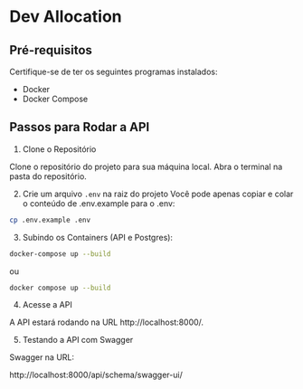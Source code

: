 # Dev Allocation

## Pré-requisitos

Certifique-se de ter os seguintes programas instalados:

- Docker
- Docker Compose

## Passos para Rodar a API

1. Clone o Repositório

Clone o repositório do projeto para sua máquina local.
Abra o terminal na pasta do repositório.

2. Crie um arquivo `.env` na raiz do projeto
Você pode apenas copiar e colar o conteúdo de .env.example para o .env:
```bash
cp .env.example .env
```

3. Subindo os Containers (API e Postgres):
```bash
docker-compose up --build
```
ou
```bash
docker compose up --build
```

4. Acesse a API

A API estará rodando na URL http://localhost:8000/.

5. Testando a API com Swagger

Swagger na URL:

http://localhost:8000/api/schema/swagger-ui/

